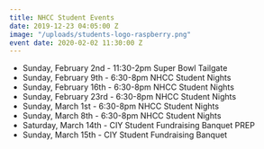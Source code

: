 ```yaml
---
title: NHCC Student Events
date: 2019-12-23 04:05:00 Z
image: "/uploads/students-logo-raspberry.png"
event date: 2020-02-02 11:30:00 Z
---
```



* Sunday, February 2nd  - 11:30-2pm Super Bowl Tailgate 
* Sunday, February 9th  - 6:30-8pm NHCC Student Nights
* Sunday, February 16th - 6:30-8pm NHCC Student Nights
* Sunday, February 23rd - 6:30-8pm NHCC Student Nights
* Sunday, March 1st     - 6:30-8pm NHCC Student Nights
* Sunday, March 8th     - 6:30-8pm NHCC Student Nights
* Saturday, March 14th  - CIY Student Fundraising Banquet PREP
* Sunday, March 15th    - CIY Student Fundraising Banquet